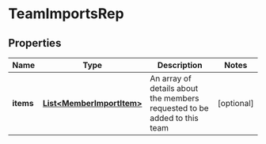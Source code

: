 

# TeamImportsRep


## Properties

| Name | Type | Description | Notes |
|------------ | ------------- | ------------- | -------------|
|**items** | [**List&lt;MemberImportItem&gt;**](MemberImportItem.md) | An array of details about the members requested to be added to this team |  [optional] |



